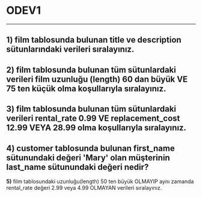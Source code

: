 # ODEV1
---
**1)** film tablosunda bulunan title ve description sütunlarındaki verileri sıralayınız.
---
**2)** film tablosunda bulunan tüm sütunlardaki verileri film uzunluğu (length) 60 dan büyük VE 75 ten küçük olma koşullarıyla sıralayınız.
---
**3)** film tablosunda bulunan tüm sütunlardaki verileri rental_rate 0.99 VE replacement_cost 12.99 VEYA 28.99 olma koşullarıyla sıralayınız.
---
**4)** customer tablosunda bulunan first_name sütunundaki değeri 'Mary' olan müşterinin last_name sütunundaki değeri nedir?
---
**5)** film tablosundaki uzunluğu(length) 50 ten büyük OLMAYIP aynı zamanda rental_rate değeri 2.99 veya 4.99 OLMAYAN verileri sıralayınız.
